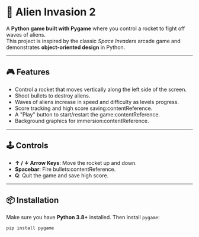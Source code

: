 # 🚀 Alien Invasion 2

A **Python game built with Pygame** where you control a rocket to fight off waves of aliens.  
This project is inspired by the classic *Space Invaders* arcade game and demonstrates **object-oriented design** in Python.

---

## 🎮 Features
- Control a rocket that moves vertically along the left side of the screen.
- Shoot bullets to destroy aliens.
- Waves of aliens increase in speed and difficulty as levels progress.
- Score tracking and high score saving:contentReference.
- A "Play" button to start/restart the game:contentReference.
- Background graphics for immersion:contentReference.

---

## 🕹️ Controls
- **↑ / ↓ Arrow Keys**: Move the rocket up and down.
- **Spacebar**: Fire bullets:contentReference.
- **Q**: Quit the game and save high score.

---

## 📦 Installation

Make sure you have **Python 3.8+** installed. Then install `pygame`:

```bash
pip install pygame
